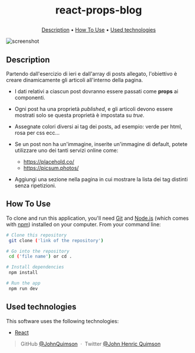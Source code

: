 <h1 align="center">
  
 react-props-blog
  
</h1>

<!-- <h4 align="center">summary <a href="http://electron.atom.io" target="_blank">"link"</a>.</h4> -->

<!-- <p align="center">
  <a href="https://badge.fury.io/js/electron-markdownify">
    <img src="https://badge.fury.io/js/electron-markdownify.svg"
         alt="Gitter">
  </a>
  <a href="https://gitter.im/amitmerchant1990/electron-markdownify"><img src="https://badges.gitter.im/amitmerchant1990/electron-markdownify.svg"></a>
  <a href="https://saythanks.io/to/bullredeyes@gmail.com">
      <img src="https://img.shields.io/badge/SayThanks.io-%E2%98%BC-1EAEDB.svg">
  </a>
  <a href="https://www.paypal.me/AmitMerchant">
    <img src="https://img.shields.io/badge/$-donate-ff69b4.svg?maxAge=2592000&amp;style=flat">
  </a>
</p> -->

<p align="center">
  <a href="#description">Description</a> •
  <a href="#how-to-use">How To Use</a> •
  <a href="#used-technologies">Used technologies</a> 
</p>

![screenshot](https://raw.githubusercontent.com/gist/mahmudinm/47588cab5af928d2c8a2976d90216ea7/raw/88f20c9d749d756be63f22b09f3c4ac570bc5101/programming.gif)

## Description

Partendo dall'esercizio di ieri e dall'array di posts allegato, l'obiettivo è creare dinamicamente gli articoli all'interno della pagina.

- I dati relativi a ciascun post dovranno essere passati come **props** ai componenti.

- Ogni post ha una proprietà _published_, e gli articoli devono essere mostrati solo se questa proprietà è impostata su _true_.

- Assegnate colori diversi ai tag dei posts, ad esempio: verde per html, rosa per css ecc…
- Se un post non ha un'immagine, inserite un'immagine di default, potete utilizzare uno dei tanti servizi online come:
  - https://placehold.co/
  - https://picsum.photos/
- Aggiungi una sezione nella pagina in cui mostrare la lista dei tag distinti senza ripetizioni.

## How To Use

To clone and run this application, you'll need [Git](https://git-scm.com) and [Node.js](https://nodejs.org/en/download/) (which comes with [npm](http://npmjs.com)) installed on your computer. From your command line:

```bash
# Clone this repository
 git clone ('link of the repository')

# Go into the repository
 cd ('file name') or cd .

# Install dependencies
 npm install

# Run the app
 npm run dev
```

## Used technologies

This software uses the following technologies:

- [React](https://)

> GitHub [@JohnQuimson](https://github.com/JohnQuimson) &nbsp;&middot;&nbsp;
> Twitter [@John Henric Quimson](https://www.linkedin.com/in/john-henric-quimson-973827280/)
